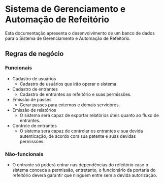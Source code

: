 # Sistema de Gerenciamento e Automação de Refeitório

Esta documentação apresenta o desenvolvimento de um banco de dados para o Sistema de Gerenciamento e Automação de Refeitório.

## Regras de negócio

### Funcionais

- Cadastro de usuários
  - Cadastro de usuários que irão operar o sistema.
- Cadastro de entrantes
  - Cadastro de entrantes ao refeitório e suas permissões.
- Emissão de passes
  - Gerar passes para externos e demais servidores.
- Emissão de relatórios
  - O sistema será capaz de exportar relatórios úteis quanto ao fluxo de entrantes.
- Controle de entrantes
  - O sistema será capaz de controlar os entrantes e sua devida autenticação, de acordo com sua patente e suas devidas permissões.

### Não-funcionais

- O entrante só poderá entrar nas dependências do refeitório caso o sistema conceda a permissão, entretanto, o funcionário da portaria do refeitório deverá garantir que ninguém entre sem a devida autorização.
